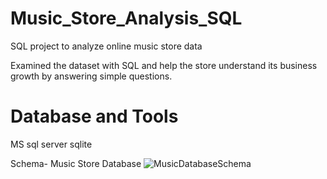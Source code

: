 # Music_Store_Analysis_SQL
SQL project to analyze online music store data

Examined the dataset with SQL and help the store understand its business growth by answering simple questions.
# Database and Tools
MS sql server
sqlite

Schema- Music Store Database
![MusicDatabaseSchema](https://github.com/Avip29/Music_Store_Analysis_SQL/assets/33802554/b4957061-81f2-4504-b108-959f3859be88)
